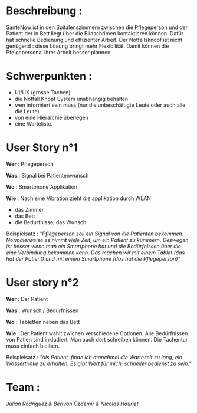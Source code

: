 # Beschreibung :
SanteNow ist in den Spitalenszimmern zwischen die Pflegeperson und der Patient der in Bett liegt über die Bildschrimen kontaktieren können. Dafür hat schnelle Bedienung und effizienter Arbeit. Der Notfallsknopf ist nicht genügend : diese Lösung bringt mehr Flexibilität. Damit können die Pfelgepersonal ihrer Arbeit besser plannen.

# Schwerpunkten :
+ UI/UX (grosse Tachen)
+ die Notfall Knopf System unabhangig behalten
+ wen informiert sein muss (nur die unbeschäftigte Leute oder auch alle die Leute)
+ von eine Hierarchie überlegen
+ eine Warteliste.

# User Story n°1

**Wer** : Pflegeperson 

**Was** : Signal bei Patientenwunsch

**Wo** : Smartphone Applikation

**Wie** : Nach eine Vibration zieht die applikation durch WLAN
- das Zimmer
- das Bett
- die Bedurfnisse, das Wunsch

Beispielsatz : *"Pflegeperson soll ein Signal von die Patienten bekommen. Normalerweise es nimmt viele Zeit, um ein Patient zu kümmern. Deswegen ist besser wenn man ein Smartphone hat und die Bedürfnissen über die eine Verbindung bekommen kann. Das machen wir mit einem Tablet (das hat der Patient) und mit einem Smartphone (das hat die Pflegeperson)"*

# User story n°2

**Wer** : Der Patient 

**Was** : Wunsch / Bedürfnissen

**Wo** : Tabletten neben das Bett

**Wie** : Der Patient wählt zwichen verschiedene Optionen. Alle Bedürfnissen von Patien sind inkludiert.
Man auch dort schreiben können. Die Tachentur muss einfach bleiben.

Beispielsatz : *"Als Patient, finde ich manchmal die Wartezeit zu lang, ein Wassertrinke zu erhalten. Es gibt Wert für mich, schneller bedienst zu sein."*

# Team :
*Julian Rodriguez & Berivan Özdemir & Nicolas Houriet*
